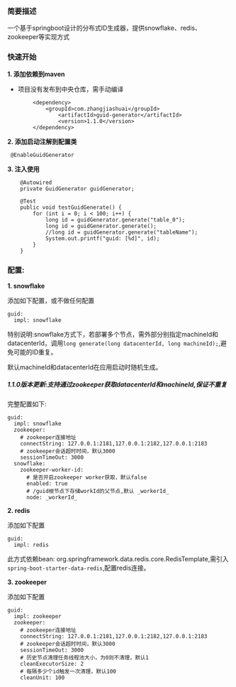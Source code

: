### 简要描述
一个基于springboot设计的分布式ID生成器，提供snowflake、redis、zookeeper等实现方式

### 快速开始
**1. 添加依赖到maven**

- 项目没有发布到中央仓库，需手动编译
```
		<dependency>
		    <groupId>com.zhangjiashuai</groupId>
    		    <artifactId>guid-generator</artifactId>
    		    <version>1.1.0</version>
		</dependency>
```

**2. 添加启动注解到配置类**

	 @EnableGuidGenerator

**3. 注入使用**

```
	@Autowired
	private GuidGenerator guidGenerator;
	
	@Test
	public void testGuidGenerate() {
		for (int i = 0; i < 100; i++) {
			long id = guidGenerator.generate("table_0");
			long id = guidGenerator.generate();
			//long id = guidGenerator.generate("tableName");
			System.out.printf("guid: [%d]", id);
		}
	}
```

### 配置:
**1. snowflake**

添加如下配置，或不做任何配置
```
guid:
  impl: snowflake
```
特别说明:snowflake方式下，若部署多个节点，需外部分别指定machineId和datacenterId，调用`long generate(long datacenterId, long machineId);`,避免可能的ID重复。

默认machineId和datacenterId在应用启动时随机生成。

##### 1.1.0版本更新:支持通过zookeeper获取datacenterId和machineId,保证不重复
完整配置如下:
```
guid:
  impl: snowflake
  zookeeper:
    # zookeeper连接地址
    connectString: 127.0.0.1:2181,127.0.0.1:2182,127.0.0.1:2183
    # zookeeper会话超时时间，默认3000
    sessionTimeOut: 3000
  snowflake:
    zookeeper-worker-id:
      # 是否开启zookeeper worker获取，默认false
      enabled: true
      # /guid根节点下存储workId的父节点,默认 _workerId_
      node: _workerId_
```
**2. redis**

添加如下配置
```
guid:
  impl: redis
```
此方式依赖bean: org.springframework.data.redis.core.RedisTemplate,需引入`spring-boot-starter-data-redis`,配置redis连接。

**3. zookeeper**

添加如下配置
```
guid:
  impl: zookeeper
  zookeeper:
    # zookeeper连接地址
    connectString: 127.0.0.1:2181,127.0.0.1:2182,127.0.0.1:2183
    # zookeeper会话超时时间，默认3000
    sessionTimeOut: 3000
    # 历史节点清理任务线程池大小，为0则不清理，默认1
    cleanExecutorSize: 2
    # 每隔多少个id触发一次清理，默认100
    cleanUnit: 100
```
